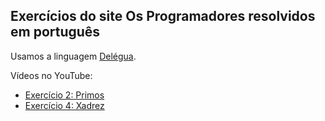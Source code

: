 ## Exercícios do site Os Programadores resolvidos em português

Usamos a linguagem [Delégua](https://github.com/DesignLiquido/delegua).

Vídeos no YouTube:

- [Exercício 2: Primos](https://youtu.be/q5_wtRmeUOE)
- [Exercício 4: Xadrez](https://youtu.be/7HCap8tHOps)
